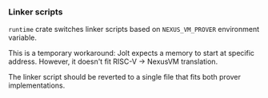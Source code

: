 ### Linker scripts

`runtime` crate switches linker scripts based on `NEXUS_VM_PROVER` environment variable.

This is a temporary workaround: Jolt expects a memory to start at specific address. However, it doesn't fit RISC-V -> NexusVM translation.

The linker script should be reverted to a single file that fits both prover implementations.
